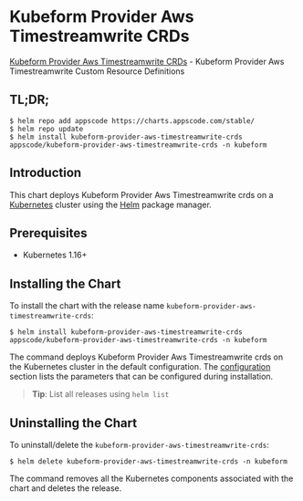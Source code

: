 # Kubeform Provider Aws Timestreamwrite CRDs

[Kubeform Provider Aws Timestreamwrite CRDs](https://github.com/kubeform) - Kubeform Provider Aws Timestreamwrite Custom Resource Definitions

## TL;DR;

```console
$ helm repo add appscode https://charts.appscode.com/stable/
$ helm repo update
$ helm install kubeform-provider-aws-timestreamwrite-crds appscode/kubeform-provider-aws-timestreamwrite-crds -n kubeform
```

## Introduction

This chart deploys Kubeform Provider Aws Timestreamwrite crds on a [Kubernetes](http://kubernetes.io) cluster using the [Helm](https://helm.sh) package manager.

## Prerequisites

- Kubernetes 1.16+

## Installing the Chart

To install the chart with the release name `kubeform-provider-aws-timestreamwrite-crds`:

```console
$ helm install kubeform-provider-aws-timestreamwrite-crds appscode/kubeform-provider-aws-timestreamwrite-crds -n kubeform
```

The command deploys Kubeform Provider Aws Timestreamwrite crds on the Kubernetes cluster in the default configuration. The [configuration](#configuration) section lists the parameters that can be configured during installation.

> **Tip**: List all releases using `helm list`

## Uninstalling the Chart

To uninstall/delete the `kubeform-provider-aws-timestreamwrite-crds`:

```console
$ helm delete kubeform-provider-aws-timestreamwrite-crds -n kubeform
```

The command removes all the Kubernetes components associated with the chart and deletes the release.


